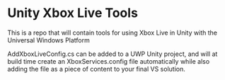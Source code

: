 # Unity Xbox Live Tools
This is a repo that will contain tools for using Xbox Live in Unity with the Universal Windows Platform

AddXboxLiveConfig.cs can be added to a UWP Unity project, and will at build time create an XboxServices.config file automatically while also adding the file as a piece of content to your final VS solution.
